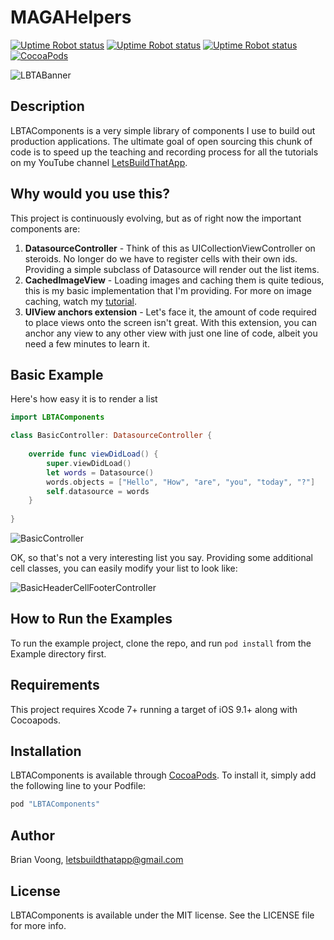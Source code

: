 # MAGAHelpers
[![Uptime Robot status](https://img.shields.io/badge/platform-iOS-blue.svg)]()
[![Uptime Robot status](https://img.shields.io/badge/pod_version-v1.0.4-green.svg)]()
[![Uptime Robot status](https://img.shields.io/uptimerobot/status/m778918918-3e92c097147760ee39d02d36.svg)]()
[![CocoaPods](https://img.shields.io/cocoapods/l/AFNetworking.svg)]()

![LBTABanner](http://i.imgur.com/tTQOLtp.png)

## Description
LBTAComponents is a very simple library of components I use to build out production applications.  The ultimate goal of open sourcing this chunk of code is to speed up the teaching and recording process for all the tutorials on my YouTube channel [LetsBuildThatApp](https://www.youtube.com/letsbuildthatapp).

## Why would you use this?
This project is continuously evolving, but as of right now the important components are:

1. **DatasourceController** - Think of this as UICollectionViewController on steroids.  No longer do we have to register cells with their own ids.  Providing a simple subclass of Datasource will render out the list items.
2. **CachedImageView** - Loading images and caching them is quite tedious, this is my basic implementation that I'm providing. For more on image caching, watch my [tutorial](https://youtu.be/XFvs6eraBXM).
3. **UIView anchors extension** - Let's face it, the amount of code required to place views onto the screen isn't great.  With this extension, you can anchor any view to any other view with just one line of code, albeit you need a few minutes to learn it.

## Basic Example
Here's how easy it is to render a list

```swift
import LBTAComponents

class BasicController: DatasourceController {
    
    override func viewDidLoad() {
        super.viewDidLoad()
        let words = Datasource()
        words.objects = ["Hello", "How", "are", "you", "today", "?"]
        self.datasource = words
    }
    
}
```

![BasicController](http://imgur.com/TxF1E8B.png)

OK, so that's not a very interesting list you say. Providing some additional cell classes, you can easily modify your list to look like:

![BasicHeaderCellFooterController](http://imgur.com/N52MQuw.png)

## How to Run the Examples

To run the example project, clone the repo, and run `pod install` from the Example directory first.

## Requirements
This project requires Xcode 7+ running a target of iOS 9.1+ along with Cocoapods.

## Installation

LBTAComponents is available through [CocoaPods](http://cocoapods.org). To install
it, simply add the following line to your Podfile:

```ruby
pod "LBTAComponents"
```

## Author

Brian Voong, letsbuildthatapp@gmail.com

## License

LBTAComponents is available under the MIT license. See the LICENSE file for more info.
